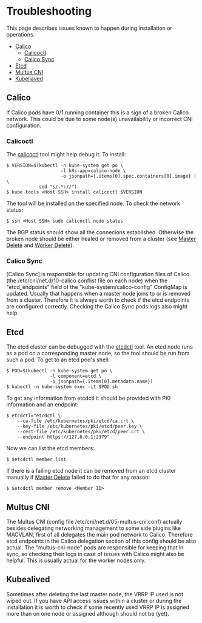 # Troubleshooting

This page describes issues known to happen during installation or operations.

* [Calico](#calico)
  * [Calicoctl](#calicoctl)
  * [Calico Sync](#calico-sync)
* [Etcd](#etcd)
* [Multus CNI](#multus-cni)
* [Kubeliaved](#kubealived)

## Calico

If Calico pods have 0/1 running container this is a sign of a broken Calico
network. This could be due to some node(s) unavailability or incorrect CNI
configuration.

### Calicoctl

The [calicoctl] tool might help debug it. To install:

```
$ VERSION=$(kubectl -n kube-system get po \
                    -l k8s-app=calico-node \
                    -o jsonpath={.items[0].spec.containers[0].image} | \
            sed "s/.*://")
$ kube tools <Host SSH> install calicoctl $VERSION
```

The tool will be installed on the specified node. To check the network status:

```
$ ssh <Host SSH> sudo calicoctl node status
```

The BGP status should show all the connecions established. Otherwise the broken
node should be either healed or removed from a cluster (see [Master Delete] and
[Worker Delete]).

### Calico Sync

[Calico Sync] is responsible for updating CNI configuration files of Calico
(the /etc/cni/net.d/10-calico.conflist file on each node) when the
"etcd_endpoints" field of the "kube-system/calico-config" ConfigMap is updated.
Usually that happens when a master node joins to or is removed from a cluster.
Therefore it is always worth to check if the etcd endpoints are configured
correctly. Checking the Calico Sync pods logs also might help.

## Etcd

The etcd cluster can be debugged with the [etcdctl] tool. An etcd node runs as
a pod on a corresponding master node, so the tool should be run from such a pod.
To get to an etcd pod's shell:

```
$ POD=$(kubectl -n kube-system get po \
                -l component=etcd \
                -o jsonpath={.items[0].metadata.name})
$ kubectl -n kube-system exec -it $POD sh
```

To get any information from etcdctl it should be provided with PKI information
and an endpoint:

```
$ etcdctl="etcdctl \
    --ca-file /etc/kubernetes/pki/etcd/ca.crt \
    --key-file /etc/kubernetes/pki/etcd/peer.key \
    --cert-file /etc/kubernetes/pki/etcd/peer.crt \
    --endpoint https://127.0.0.1:2379"
```

Now we can list the etcd members:

```
$ $etcdctl member list
```

If there is a failing etcd node it can be removed from an etcd cluster manually
if [Master Delete] failed to do that for any reason:

```
$ $etcdctl member remove <Member ID>
```

## Multus CNI

The Multus CNI (config file /etc/cni/net.d/05-multus-cni.conf) actually besides
delegating networking management to some side plugins like MACVLAN, first of all
delegates the main pod network to Calico. Therefore etcd endpoints in the Calico
delegation section of this config should be also actual. The "multus-cni-node"
pods are responsible for keeping that in sync, so checking their logs in case
of issues with Calico might also be helpful. This is usually actual for the
worker nodes only.

## Kubealived

Sometimes after deleting the last master node, the VRRP IP used is not wiped
out. If you have API access issues within a cluster or during the installation
it is worth to check if some recently used VRRP IP is assigned more than on one
node or assigned although should not be (yet).

<!-- Links -->

[calicoctl]: https://docs.projectcalico.org/v3.5/usage/calicoctl/install
[etcdctl]: https://coreos.com/etcd/docs/latest/dev-guide/interacting_v3.html

[Master Delete]: setup.md#master-delete
[Worker Delete]: setup.md#worker-delete
